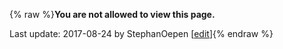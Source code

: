 {% raw %}**You are not allowed to view this page.**

Last update: 2017-08-24 by StephanOepen [[edit](https://github.com/delph-in/docs/wiki/SynSem_Activities_ExtrinsicParserEvaluation/_edit)]{% endraw %}
